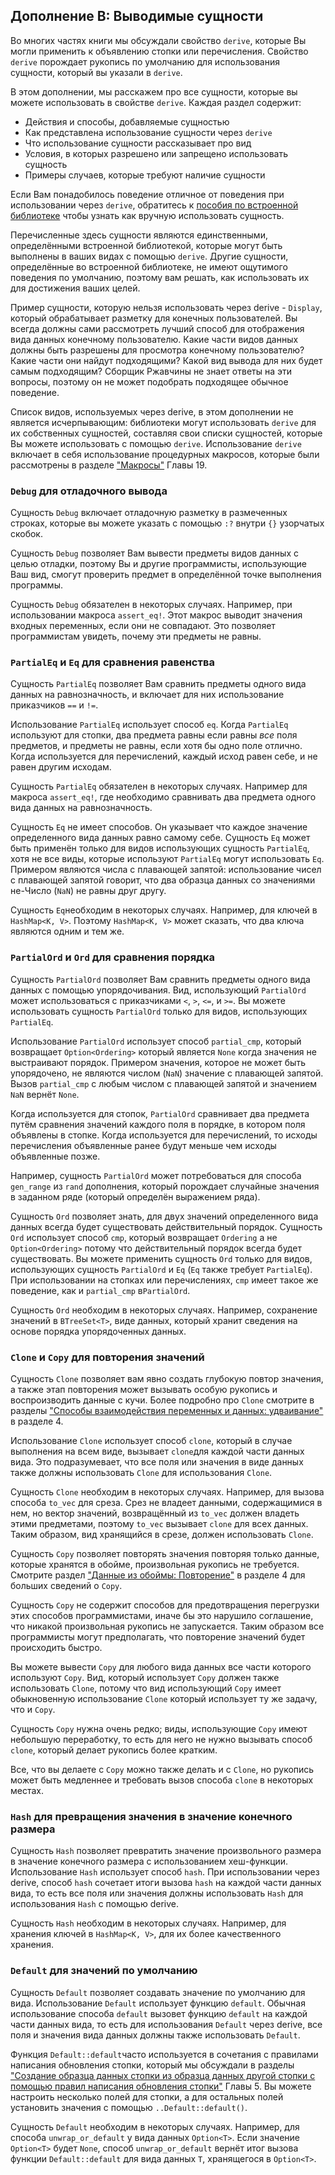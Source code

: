 ## Дополнение В: Выводимые сущности

Во многих частях книги мы обсуждали свойство `derive`, которые Вы могли применить к объявлению стопки или перечисления. Свойство `derive` порождает рукопись по умолчанию для использования сущности, который вы указали в  `derive`.

В этом дополнении, мы расскажем про все сущности, которые вы можете использовать в свойстве `derive`. Каждая раздел содержит:

- Действия и способы, добавляемые сущностью
- Как представлена использование сущности через `derive`
- Что использование сущности рассказывает про вид
- Условия, в которых разрешено или запрещено использовать сущность
- Примеры случаев, которые требуют наличие сущности

Если Вам понадобилось поведение отличное от поведения при использовании через `derive`, обратитесь к [пособия по встроенной библиотеке](../std/index.html)<!-- ignore --> чтобы узнать как вручную использовать сущность.

Перечисленные здесь сущности являются единственными, определёнными встроенной библиотекой, которые могут быть выполнены в ваших видах с помощью `derive`. Другие сущности, определённые во встроенной библиотеке, не имеют ощутимого поведения по умолчанию, поэтому вам решать, как использовать их для достижения ваших целей.

Пример сущности, которую нельзя использовать через derive - `Display`, который обрабатывает разметку для конечных пользователей. Вы всегда должны сами рассмотреть лучший способ для отображения вида данных конечному пользователю. Какие части видов данных должны быть разрешены для просмотра конечному пользователю? Какие части они найдут подходящими? Какой вид вывода для них будет самым подходящим? Сборщик Ржавчины не знает ответы на эти вопросы, поэтому он не может подобрать подходящее обычное поведение.

Список видов, используемых через derive, в этом дополнении не является исчерпывающим: библиотеки могут использовать `derive` для их собственных сущностей, составляя свои списки сущностей, которые Вы можете использовать с помощью `derive`. Использование `derive` включает в себя использование процедурных макросов, которые были рассмотрены в разделе ["Макросы"]<!--  --> Главы 19.

### `Debug` для отладочного вывода

Сущность `Debug` включает отладочную разметку в размеченных строках, которые вы можете указать с помощью `:?` внутри `{}` узорчатых скобок.

Сущность `Debug` позволяет Вам вывести предметы видов данных с целью отладки, поэтому Вы и другие программисты, использующие Ваш вид, смогут проверить предмет в определённой точке выполнения программы.

Сущность `Debug` обязателен в некоторых случаях. Например, при использовании макроса `assert_eq!`. Этот макрос выводит значения входных переменных, если они не совпадают. Это позволяет программистам увидеть, почему эти предметы не равны.

### `PartialEq` и `Eq` для сравнения равенства

Сущность `PartialEq` позволяет Вам сравнить предметы одного вида данных на равнозначность, и включает для них использование приказчиков `==` и `!=`.

Использование `PartialEq` использует способ `eq`. Когда `PartialEq` используют для стопки, два предмета равны если равны *все* поля предметов, и предметы не равны, если хотя бы одно поле отлично. Когда используется для перечислений, каждый исход равен себе, и не равен другим исходам.

Сущность `PartialEq` обязателен в некоторых случаях. Например для макроса `assert_eq!`, где необходимо сравнивать два предмета одного вида данных на равнозначность.

Сущность `Eq` не имеет способов. Он указывает что каждое значение определенного вида данных равно самому себе. Сущность `Eq` может быть применён только для видов использующих сущность `PartialEq`, хотя не все виды, которые используют `PartialEq` могут использовать `Eq`. Примером являются числа с плавающей запятой: использование чисел с плавающей запятой говорит, что два образца данных со значениями не-Число (`NaN`) не равны друг другу.

Сущность `Eq`необходим в некоторых случаях. Например, для ключей в `HashMap<K, V>`. Поэтому `HashMap<K, V>` может сказать, что два ключа являются одним и тем же.

### `PartialOrd` и `Ord` для сравнения порядка

Сущность `PartialOrd` позволяет Вам сравнить предметы одного вида данных с помощью упорядочивания. Вид, использующий `PartialOrd` может использоваться с приказчиками `<`, `>`, `<=`, и `>=`. Вы можете использовать сущность `PartialOrd` только для видов, использующих `PartialEq`.

Использование `PartialOrd` использует способ `partial_cmp`, который возвращает `Option<Ordering>` который является `None` когда значения не выстраивают порядок. Примером значения, которое не может быть упорядочено, не являются числом (`NaN`) значение с плавающей запятой. Вызов `partial_cmp` с любым числом с плавающей запятой и значением `NaN` вернёт `None`.

Когда используется для стопок, `PartialOrd` сравнивает два предмета путём сравнения значений каждого поля в порядке, в котором поля объявлены в стопке. Когда используется для перечислений, то исходы перечисления объявленные ранее будут меньше чем исходы объявленные позже.

Например, сущность `PartialOrd` может потребоваться для способа `gen_range` из `rand` дополнения, который порождает случайные значения в заданном ряде (который определён выражением ряда).

Сущность `Ord` позволяет знать, для двух значений определенного вида данных всегда будет существовать действительный порядок. Сущность `Ord` использует способ `cmp`, который возвращает `Ordering` а не `Option<Ordering>` потому что действительный порядок всегда будет существовать. Вы можете применить сущность  `Ord` только для видов, использующих сущность `PartialOrd` и `Eq` (`Eq` также требует `PartialEq`). При использовании на стопках или перечислениях, `cmp` имеет такое же поведение, как и `partial_cmp` в`PartialOrd`.

Сущность `Ord` необходим в некоторых случаях. Например, сохранение значений в `BTreeSet<T>`, виде данных, который хранит сведения на основе порядка упорядоченных данных.

### `Clone` и `Copy` для повторения значений

Сущность `Clone` позволяет вам явно создать глубокую повтор значения, а также этап повторения может вызывать особую рукопись и воспроизводить данные с кучи. Более подробно про `Clone` смотрите в разделы ["Способы взаимодействия переменных и данных: удваивание"](ch04-01-what-is-ownership.html#ways-variables-and-data-interact-clone) в разделе 4.

Использование `Clone` использует способ `clone`, который в случае выполнения на всем виде, вызывает `clone`для каждой части данных вида. Это подразумевает, что все поля или значения в виде данных также должны использовать `Clone` для использования `Clone`.

Сущность `Clone` необходим в некоторых случаях. Например, для вызова способа `to_vec` для среза. Срез не владеет данными, содержащимися в нем, но вектор значений, возвращённый из `to_vec` должен владеть этими предметами, поэтому `to_vec` вызывает `clone` для всех данных. Таким образом, вид хранящийся в срезе, должен использовать `Clone`.

Сущность `Copy` позволяет повторять значения повторяя только данные, которые хранятся в обойме, произвольная рукопись не требуется. Смотрите раздел ["Данные из обоймы: Повторение"](ch04-01-what-is-ownership.html#stack-only-data-copy)<!-- ignore --> в разделе 4 для больших сведений о `Copy`.

Сущность `Copy` не содержит способов для предотвращения перегрузки этих способов программистами, иначе бы это нарушило соглашение, что никакой произвольная рукопись не запускается. Таким образом все программисты могут предполагать, что повторение значений будет происходить быстро.

Вы можете вывести `Copy` для любого вида данных все части которого используют `Copy`. Вид, который использует `Copy` должен также использовать `Clone`, потому что вид использующий `Copy` имеет обыкновенную использование `Clone` который использует ту же задачу, что и `Copy`.

Сущность `Copy` нужна очень редко; виды, использующие `Copy` имеют небольшую переработку, то есть для него не нужно вызывать способ `clone`, который делает рукопись более кратким.

Все, что вы делаете с `Copy` можно также делать и с `Clone`, но рукопись может быть медленнее и требовать вызов способа `clone` в некоторых местах.

### `Hash` для превращения значения в значение конечного размера

Сущность `Hash` позволяет превратить значение произвольного размера в значение конечного размера с использованием хеш-функции. Использование `Hash` использует способ `hash`. При использовании через derive, способ `hash` сочетает итоги вызова `hash` на каждой части данных вида, то есть все поля или значения должны использовать `Hash` для использования `Hash` с помощью derive.

Сущность `Hash` необходим в некоторых случаях. Например, для хранения ключей в `HashMap<K, V>`, для их более качественного хранения.

### `Default` для значений по умолчанию

Сущность `Default` позволяет создавать значение по умолчанию для вида. Использование `Default` использует функцию `default`. Обычная использование способа `default` вызовет функцию `default` на каждой части данных вида, то есть для использования `Default` через derive, все поля и значения вида данных должны также использовать `Default`.

Функция `Default::default`часто используется в сочетания с правилами написания обновления стопки, который мы обсуждали в разделы ["Создание образца данных стопки из образца данных другой стопки с помощью правил написания обновления стопки"](ch05-01-defining-structs.html#creating-instances-from-other-instances-with-struct-update-syntax)<!-- ignore --> Главы 5. Вы можете настроить несколько полей для стопки, а для остальных полей установить значения с помощью <code>..Default::default()</code>.

Сущность `Default` необходим в некоторых случаях. Например, для способа `unwrap_or_default` у вида данных `Option<T>`. Если значение `Option<T>` будет `None`, способ `unwrap_or_default` вернёт итог вызова функции `Default::default` для вида данных `T`, хранящегося в `Option<T>`.


["Макросы"]: ch19-06-macros.html#macros
